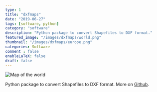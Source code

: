 ```yaml
---
type: 1
title: "dxfmaps"
date: "2019-06-27"
tags: [software, python]
category: "software"
description: "Python package to convert Shapefiles to DXF format."
featured_image: "/images/dxfmaps/world.png"
thumbnail: "/images/dxfmaps/europe.png"
categories: Software
comment : false
enableLaTeX: false
draft: false
---
```


![Map of the world](europe.png)

Python package to convert Shapefiles to DXF format. More on [Github](https://github.com/dmartzol/dxfmaps).
